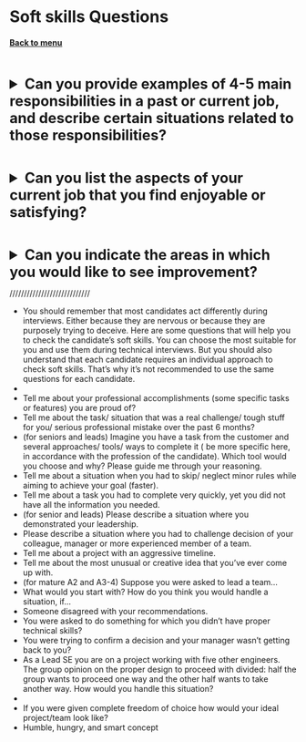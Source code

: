 <h1>Soft skills Questions</h1> 
<h4> 

[Back to menu](../Menu.md)

</h4>

[//]: # (Can you provide examples of 4-5 main responsibilities 
        in a past or current job, 
        and describe certain situations related to those responsibilities?)
<br>
<details>
    <summary style="font-size: 25px;">
        <b>
            Can you provide examples of 4-5 main responsibilities 
            in a past or current job,
            and describe certain situations related to those responsibilities?
        </b>
    </summary>
<br>

1. Coding and Development:
   The primary responsibility of a software engineer is to write code.
2. Testing and Debugging
3. Collaboration and Teamwork
4. Code Review
5. Documentation

</details>

[//]: # (Can you list the aspects of your current job that you 
        find enjoyable or satisfying?)
<br>
<details>
    <summary style="font-size: 25px;">
        <b>
            Can you list the aspects of your current job that you 
            find enjoyable or satisfying?
        </b>
    </summary>
<br>

1. Problem-Solving
2. Continuous Learning
3. Team Collaboration
4. Innovation
5. Flexibility
6. Impact

</details>

[//]: # (Can you indicate the areas in which you would like 
        to see improvement?)
<br>
<details>
    <summary style="font-size: 25px;">
        <b>
            Can you indicate the areas in which you would like 
            to see improvement?
        </b>
    </summary>
<br>

1. Knowledge of new technologies
2. Code optimization
3. Communication skills
4. Testing and Debugging
5. Architectural Design
6. Understanding the business domain

</details>

////////////////////////////

* You should remember that most candidates act differently during interviews. Either because they are nervous or because
  they are purposely trying to deceive. Here are some questions that will help you to check the candidate’s soft skills.
  You can choose the most suitable for you and use them during technical interviews. But you should also understand that
  each candidate requires an individual approach to check soft skills. That’s why it’s not recommended to use the same
  questions for each candidate.
*
* Tell me about your professional accomplishments (some specific tasks or features) you are proud of?
* Tell me about the task/ situation that was a real challenge/ tough stuff for you/ serious professional mistake over
  the past 6 months?
* (for seniors and leads) Imagine you have a task from the customer and several approaches/ tools/ ways to complete it (
  be more specific here, in accordance with the profession of the candidate). Which tool would you choose and why?
  Please guide me through your reasoning.
* Tell me about a situation when you had to skip/ neglect minor rules while aiming to achieve your goal (faster).
* Tell me about a task you had to complete very quickly, yet you did not have all the information you needed.
* (for senior and leads) Please describe a situation where you demonstrated your leadership.
* Please describe a situation where you had to challenge decision of your colleague, manager or more experienced member
  of a team.
* Tell me about a project with an aggressive timeline.
* Tell me about the most unusual or creative idea that you’ve ever come up with.
* (for mature A2 and A3-4) Suppose you were asked to lead a team…
* What would you start with? How do you think you would handle a situation, if…
* Someone disagreed with your recommendations.
* You were asked to do something for which you didn’t have proper technical skills?
* You were trying to confirm a decision and your manager wasn’t getting back to you?
* As a Lead SE you are on a project working with five other engineers. The group opinion on the proper design to proceed
  with divided: half the group wants to proceed one way and the other half wants to take another way. How would you
  handle this situation?
*
* If you were given complete freedom of choice how would your ideal project/team look like?
* Humble, hungry, and smart concept

